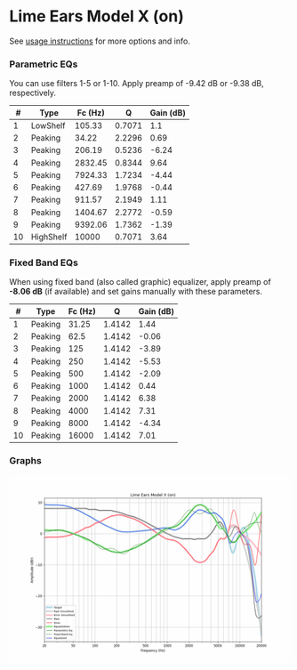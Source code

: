 # Lime Ears Model X (on)
See [usage instructions](https://github.com/jaakkopasanen/AutoEq#usage) for more options and info.

### Parametric EQs
You can use filters 1-5 or 1-10. Apply preamp of -9.42 dB or -9.38 dB, respectively.

|   # | Type      |   Fc (Hz) |      Q |   Gain (dB) |
|-----|-----------|-----------|--------|-------------|
|   1 | LowShelf  |    105.33 | 0.7071 |        1.1  |
|   2 | Peaking   |     34.22 | 2.2296 |        0.69 |
|   3 | Peaking   |    206.19 | 0.5236 |       -6.24 |
|   4 | Peaking   |   2832.45 | 0.8344 |        9.64 |
|   5 | Peaking   |   7924.33 | 1.7234 |       -4.44 |
|   6 | Peaking   |    427.69 | 1.9768 |       -0.44 |
|   7 | Peaking   |    911.57 | 2.1949 |        1.11 |
|   8 | Peaking   |   1404.67 | 2.2772 |       -0.59 |
|   9 | Peaking   |   9392.06 | 1.7362 |       -1.39 |
|  10 | HighShelf |  10000    | 0.7071 |        3.64 |

### Fixed Band EQs
When using fixed band (also called graphic) equalizer, apply preamp of **-8.06 dB** (if available) and set gains manually with these parameters.

|   # | Type    |   Fc (Hz) |      Q |   Gain (dB) |
|-----|---------|-----------|--------|-------------|
|   1 | Peaking |     31.25 | 1.4142 |        1.44 |
|   2 | Peaking |     62.5  | 1.4142 |       -0.06 |
|   3 | Peaking |    125    | 1.4142 |       -3.89 |
|   4 | Peaking |    250    | 1.4142 |       -5.53 |
|   5 | Peaking |    500    | 1.4142 |       -2.09 |
|   6 | Peaking |   1000    | 1.4142 |        0.44 |
|   7 | Peaking |   2000    | 1.4142 |        6.38 |
|   8 | Peaking |   4000    | 1.4142 |        7.31 |
|   9 | Peaking |   8000    | 1.4142 |       -4.34 |
|  10 | Peaking |  16000    | 1.4142 |        7.01 |

### Graphs
![](./Lime%20Ears%20Model%20X%20(on).png)
